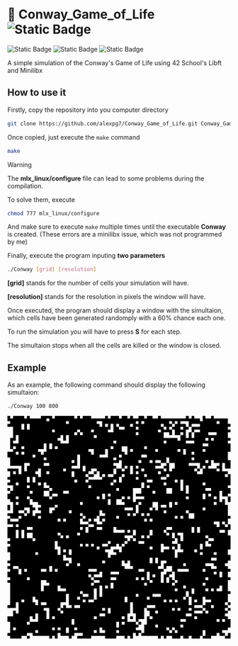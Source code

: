 # 👾 Conway_Game_of_Life ![Static Badge](https://img.shields.io/badge/Original-blue?style=for-the-badge)

![Static Badge](https://img.shields.io/badge/c-grey?style=flat&logo=c)
![Static Badge](https://img.shields.io/badge/Makefile-green?style=flat&logo=AnkerMake)
![Static Badge](https://img.shields.io/badge/status-completed-green?style=flat)

A simple simulation of the Conway's Game of Life using 42 School's Libft and Minilibx

## How to use it
Firstly, copy the repository into you computer directory

```bash
git clone https://github.com/alexpg7/Conway_Game_of_Life.git Conway_Game_of_Life
```

Once copied, just execute the `make` command

```bash
make
```

> [!WARNING]
> The **mlx_linux/configure** file can lead to some problems during the compilation.
> 
> To solve them, execute
> ```bash
> chmod 777 mlx_linux/configure
> ```
> And make sure to execute `make` multiple times until the executable **Conway** is created. (These errors are a minilibx issue, which was not programmed by me)

Finally, execute the program inputing **two parameters**

```bash
./Conway [grid] [resolution]
```

**[grid]** stands for the number of cells your simulation will have.

**[resolution]** stands for the resolution in pixels the window will have.


Once executed, the program should display a window with the simultaion, which cells have been generated randomply with a 60% chance each one.

To run the simulation you will have to press **S** for each step.

The simultaion stops when all the cells are killed or the window is closed.

## Example

As an example, the following command should display the following simultaion:

```bash
./Conway 100 800
```

![til](./gifs/Simulation.gif)
